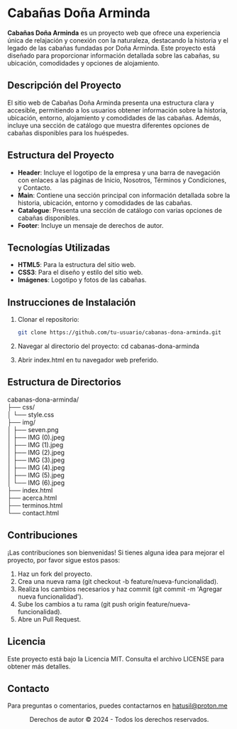# Cabañas Doña Arminda

**Cabañas Doña Arminda** es un proyecto web que ofrece una experiencia única de relajación y conexión con la naturaleza, destacando la historia y el legado de las cabañas fundadas por Doña Arminda. Este proyecto está diseñado para proporcionar información detallada sobre las cabañas, su ubicación, comodidades y opciones de alojamiento.

## Descripción del Proyecto

El sitio web de Cabañas Doña Arminda presenta una estructura clara y accesible, permitiendo a los usuarios obtener información sobre la historia, ubicación, entorno, alojamiento y comodidades de las cabañas. Además, incluye una sección de catálogo que muestra diferentes opciones de cabañas disponibles para los huéspedes.

## Estructura del Proyecto

- **Header**: Incluye el logotipo de la empresa y una barra de navegación con enlaces a las páginas de Inicio, Nosotros, Términos y Condiciones, y Contacto.
- **Main**: Contiene una sección principal con información detallada sobre la historia, ubicación, entorno y comodidades de las cabañas.
- **Catalogue**: Presenta una sección de catálogo con varias opciones de cabañas disponibles.
- **Footer**: Incluye un mensaje de derechos de autor.

## Tecnologías Utilizadas

- **HTML5**: Para la estructura del sitio web.
- **CSS3**: Para el diseño y estilo del sitio web.
- **Imágenes**: Logotipo y fotos de las cabañas.

## Instrucciones de Instalación

1. Clonar el repositorio:
   ```sh
   git clone https://github.com/tu-usuario/cabanas-dona-arminda.git

2. Navegar al directorio del proyecto:
   cd cabanas-dona-arminda

3. Abrir index.html en tu navegador web preferido.

## Estructura de Directorios

cabanas-dona-arminda/<br>
├── css/<br>
│   └── style.css<br>
├── img/<br>
│   ├── seven.png<br>
│   ├── IMG (0).jpeg<br>
│   ├── IMG (1).jpeg<br>
│   ├── IMG (2).jpeg<br>
│   ├── IMG (3).jpeg<br>
│   ├── IMG (4).jpeg<br>
│   ├── IMG (5).jpeg<br>
│   └── IMG (6).jpeg<br>
├── index.html<br>
├── acerca.html<br>
├── terminos.html<br>
└── contact.html<br>

## Contribuciones

¡Las contribuciones son bienvenidas! Si tienes alguna idea para mejorar el proyecto, por favor sigue estos pasos:

1. Haz un fork del proyecto.
2. Crea una nueva rama (git checkout -b feature/nueva-funcionalidad).
3. Realiza los cambios necesarios y haz commit (git commit -m 'Agregar nueva funcionalidad').
4. Sube los cambios a tu rama (git push origin feature/nueva-funcionalidad).
5. Abre un Pull Request.

## Licencia
Este proyecto está bajo la Licencia MIT. Consulta el archivo LICENSE para obtener más detalles.

## Contacto
Para preguntas o comentarios, puedes contactarnos en hatusil@proton.me

<p style="text-align: center;">Derechos de autor © 2024 - Todos los derechos reservados.</p>